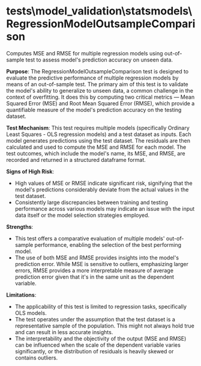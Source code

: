 # tests\model_validation\statsmodels\RegressionModelOutsampleComparison

Computes MSE and RMSE for multiple regression models using out-of-sample test to assess model's prediction accuracy
on unseen data.

**Purpose**: The RegressionModelOutsampleComparison test is designed to evaluate the predictive performance of
multiple regression models by means of an out-of-sample test. The primary aim of this test is to validate the
model's ability to generalize to unseen data, a common challenge in the context of overfitting. It does this by
computing two critical metrics — Mean Squared Error (MSE) and Root Mean Squared Error (RMSE), which provide a
quantifiable measure of the model's prediction accuracy on the testing dataset.

**Test Mechanism**: This test requires multiple models (specifically Ordinary Least Squares - OLS regression
models) and a test dataset as inputs. Each model generates predictions using the test dataset. The residuals are
then calculated and used to compute the MSE and RMSE for each model. The test outcomes, which include the model's
name, its MSE, and RMSE, are recorded and returned in a structured dataframe format.

**Signs of High Risk**:
- High values of MSE or RMSE indicate significant risk, signifying that the model's predictions considerably
deviate from the actual values in the test dataset.
- Consistently large discrepancies between training and testing performance across various models may indicate an
issue with the input data itself or the model selection strategies employed.

**Strengths**:
- This test offers a comparative evaluation of multiple models' out-of-sample performance, enabling the selection
of the best performing model.
- The use of both MSE and RMSE provides insights into the model's prediction error. While MSE is sensitive to
outliers, emphasizing larger errors, RMSE provides a more interpretable measure of average prediction error given
that it's in the same unit as the dependent variable.

**Limitations**:
- The applicability of this test is limited to regression tasks, specifically OLS models.
- The test operates under the assumption that the test dataset is a representative sample of the population. This
might not always hold true and can result in less accurate insights.
- The interpretability and the objectivity of the output (MSE and RMSE) can be influenced when the scale of the
dependent variable varies significantly, or the distribution of residuals is heavily skewed or contains outliers.